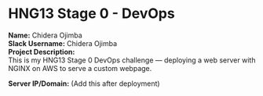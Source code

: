 # HNG13 Stage 0 - DevOps

**Name:** Chidera Ojimba  
**Slack Username:** Chidera Ojimba  
**Project Description:**  
This is my HNG13 Stage 0 DevOps challenge — deploying a web server with NGINX on AWS to serve a custom webpage.

**Server IP/Domain:** (Add this after deployment)
